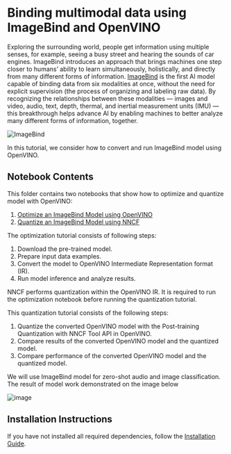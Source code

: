 # Binding multimodal data using ImageBind and OpenVINO

Exploring the surrounding world, people get information using multiple senses, for example, seeing a busy street and hearing the sounds of car engines. ImageBind introduces an approach that brings machines one step closer to humans’ ability to learn simultaneously, holistically, and directly from many different forms of information. 
[ImageBind](https://github.com/facebookresearch/ImageBind) is the first AI model capable of binding data from six modalities at once, without the need for explicit supervision (the process of organizing and labeling raw data). By recognizing the relationships between these modalities — images and video, audio, text, depth, thermal, and inertial measurement units (IMU) — this breakthrough helps advance AI by enabling machines to better analyze many different forms of information, together.

![ImageBind](https://user-images.githubusercontent.com/8495451/236859695-ffa13364-3e39-4d99-a8da-fbfab17f9a6b.gif)

In this tutorial, we consider how to convert and run ImageBind model using OpenVINO.


## Notebook Contents

This folder contains two notebooks that show how to optimize and quantize model with OpenVINO:

1. [Optimize an ImageBind Model using OpenVINO](239-image-bind.ipynb)
2. [Quantize an ImageBind Model using NNCF](239-image-bind-quantize-nncf.ipynb)

The optimization tutorial consists of following steps:

1. Download the pre-trained model.
2. Prepare input data examples.
3. Convert the model to OpenVINO Intermediate Representation format (IR).
4. Run model inference and analyze results.

NNCF performs quantization within the OpenVINO IR. It is required to run the optimization notebook before running the quantization tutorial.

This quantization tutorial consists of the following steps:

1. Quantize the converted OpenVINO model with the Post-training Quantization with NNCF Tool API in OpenVINO.
2. Compare results of the converted OpenVINO model and the quantized model.
3. Compare performance of the converted OpenVINO model and the quantized model.

We will use ImageBind model for zero-shot audio and image classification. The result of model work demonstrated on the image below

![image](https://user-images.githubusercontent.com/29454499/240364108-39868933-d221-41e6-9b2e-dac1b14ef32f.png)


## Installation Instructions

If you have not installed all required dependencies, follow the [Installation Guide](../../README.md).